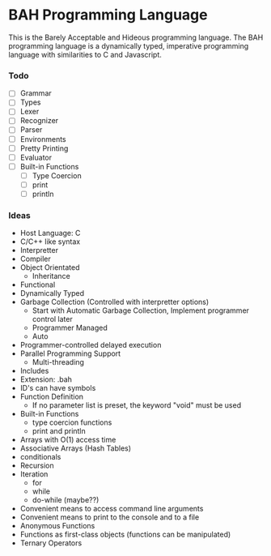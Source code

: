 # BAH Programming Language
This is the Barely Acceptable and Hideous programming language. The BAH programming language is a dynamically typed, imperative programming language with similarities to C and Javascript.

### Todo
* [ ] Grammar
* [ ] Types
* [ ] Lexer
* [ ] Recognizer
* [ ] Parser
* [ ] Environments
* [ ] Pretty Printing
* [ ] Evaluator
* [ ] Built-in Functions
    * [ ] Type Coercion
    * [ ] print
    * [ ] println

### Ideas
* Host Language: C
* C/C++ like syntax
* Interpretter
* Compiler
* Object Orientated
    * Inheritance
* Functional
* Dynamically Typed
* Garbage Collection (Controlled with interpretter options)
    * Start with Automatic Garbage Collection, Implement programmer control later
    * Programmer Managed
    * Auto
* Programmer-controlled delayed execution
* Parallel Programming Support
    * Multi-threading
* Includes
* Extension: .bah
* ID's can have symbols
* Function Definition
    * If no parameter list is preset, the keyword "void" must be used
* Built-in Functions
    * type coercion functions
    * print and println
* Arrays with O(1) access time
* Associative Arrays (Hash Tables)
* conditionals
* Recursion
* Iteration
    * for
    * while
    * do-while (maybe??)
* Convenient means to access command line arguments
* Convenient means to print to the console and to a file
* Anonymous Functions
* Functions as first-class objects (functions can be manipulated)
* Ternary Operators
